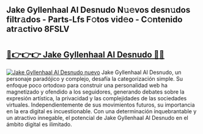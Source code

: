 ## Jake Gyllenhaal Al Desnudo N𝚞𝚎vos desn𝚞dos filtr𝚊dos - Parts-Lfs F𝚘tos vid𝚎o - C𝚘ntenido atr𝚊ctivo 8FSLV

# <h2><a href="http://mbc7wd.tromn.icu/?c=Jake+Gyllenhaal+Al+Desnudo">🔗👉👉👉 Jake Gyllenhaal Al Desnudo 🔗🔗</a></h2>

[![Jake Gyllenhaal Al Desnudo nuevo](https://i.imgur.com/pEAQMta.gif)](http://mbc7wd.tromn.icu/?c=Jake+Gyllenhaal+Al+Desnudo)
Jake Gyllenhaal Al Desnudo, un personaje paradójico y complejo, desafía la categorización simple. Su enfoque poco ortodoxo para construir una personalidad web ha magnetizado y ofendido a los seguidores, generando debates sobre la expresión artística, la privacidad y las complejidades de las sociedades virtuales. Independientemente de sus movimientos futuros, su importancia en la era digital es incuestionable. Con una determinación inquebrantable y un atractivo innegable, el potencial de Jake Gyllenhaal Al Desnudo en el ámbito digital es ilimitado.
